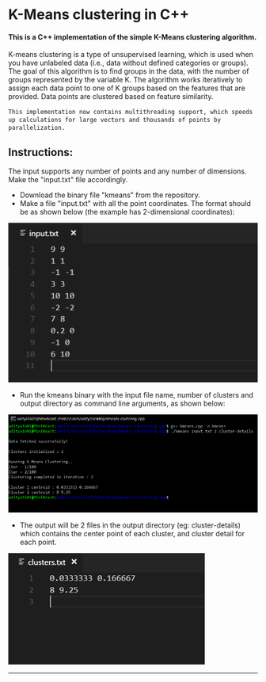 # K-Means clustering in C++

#### This is a C++ implementation of the simple K-Means clustering algorithm.

K-means clustering is a type of unsupervised learning, which is used when you have unlabeled data (i.e., data without defined categories or groups). The goal of this algorithm is to find groups in the data, with the number of groups represented by the variable K. The algorithm works iteratively to assign each data point to one of K groups based on the features that are provided. Data points are clustered based on feature similarity.

    This implementation now contains multithreading support, which speeds up calculations for large vectors and thousands of points by parallelization.

## Instructions:
The input supports any number of points and any number of dimensions. Make the "input.txt" file accordingly.

* Download the binary file "kmeans" from the repository.
* Make a file "input.txt" with all the point coordinates. The format should be as shown below (the example has 2-dimensional coordinates):

![Input File Syntax](image/input.png)
* Run the kmeans binary with the input file name, number of clusters and output directory as command line arguments, as shown below:

![Bash Output](image/cmd.png)
* The output will be 2 files in the output directory (eg: cluster-details) which contains the center point of each cluster, and cluster detail for each point.

![Clusters File Syntax](image/clusters.png)

-------------------------------

